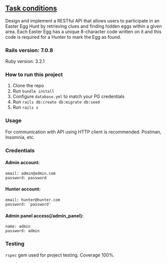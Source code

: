 ## **[Task conditions](https://docs.google.com/document/d/1lwvcpYyWXOJZ1iluWzrWPkXShnSfKWYIEyj0HYSvBuY/edit)**

Design and implement a RESTful API that allows users to participate in an Easter Egg Hunt by retrieving clues and finding hidden eggs within a given area.
Each Easter Egg has a unique 8-character code written on it and this code is required for a Hunter to mark the Egg as found.

### Rails version: 7.0.8
Ruby version: 3.2.1

### How to run this project
1) Clone the repo
2) Run `bundle install`
3) Configure `database.yml` to match your PG credentials
4) Run `rails db:create db:migrate db:seed`
5) Run `rails s`

### Usage
For communication with API using HTTP client is recommended. Postman, Insomnia, etc.

### Credentials
#### Admin account: 
    email: admin@admin.com 
    password: password
#### Hunter account: 
    email: hunter@hunter.com 
    password: `password'
#### Admin panel access(/admin_panel):
    name: admin 
    password: admin
### Testing
`rspec` gem used for project testing. Coverage 100%.
